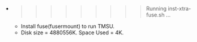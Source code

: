 * >>>>>>>>> Running inst-xtra-fuse.sh ...
  * Install fuse(fusermount) to run TMSU.
  * Disk size = 4880556K. Space Used = 4K.

